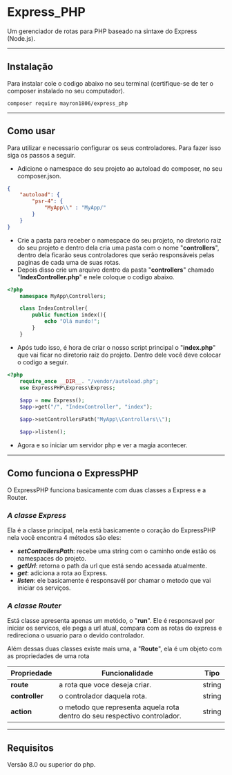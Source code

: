 # **Express_PHP**
Um gerenciador de rotas para PHP baseado na sintaxe do Express (Node.js).

---

## Instalação
Para instalar cole o codigo abaixo no seu terminal (certifique-se de ter o composer instalado no seu computador).

```
composer require mayron1806/express_php
```

---

## Como usar

Para utilizar e necessario configurar os seus controladores. Para fazer isso siga os passos a seguir.
* Adicione o namespace do seu projeto ao autoload do composer, no seu composer.json.

```json
{
    "autoload": {
        "psr-4": {
            "MyApp\\" : "MyApp/"
        }
    }
}

```

* Crie a pasta para receber o namespace do seu projeto, no diretorio raiz do seu projeto e dentro dela cria uma pasta com o nome "**controllers**", dentro dela ficarão seus controladores que serão responsáveis pelas paginas de cada uma de suas rotas.
* Depois disso crie um arquivo dentro da pasta "**controllers**" chamado "**IndexController.php**" e nele coloque o codigo abaixo.

```php
<?php
    namespace MyApp\Controllers;

    class IndexController{
        public function index(){
            echo "Olá mundo!";
        }
    }
```

* Após tudo isso, é hora de criar o nosso script principal o "**index.php**" que vai ficar no diretorio raiz do projeto. Dentro dele você deve colocar o codigo a seguir.

```php
<?php
    require_once __DIR__. "/vendor/autoload.php";
    use ExpressPHP\Express\Express;
    
    $app = new Express();
    $app->get("/", "IndexController", "index");

    $app->setControllersPath("MyApp\\Controllers\\");

    $app->listen();
```
* Agora e so iniciar um servidor php e ver a magia acontecer.

---
## Como funciona o ExpressPHP
O ExpressPHP funciona basicamente com duas classes a Express e a Router.

 ### ***A classe Express*** 
Ela é a classe principal, nela está basicamente o coração do ExpressPHP nela você encontra 4 métodos são eles:
* ***setControllersPath***: recebe uma string com o caminho onde estão os namespaces do projeto.
* ***getUrl***: retorna o path da url que está sendo acessada atualmente.
* ***get***: adiciona a rota ao Express.
* ***listen***: ele basicamente é responsavél por chamar o metodo que vai iniciar os serviços.

 ### ***A classe Router***
Está classe apresenta apenas um metódo, o "**run**". Ele é responsavel por iniciar os servicos, ele pega a url atual, compara com as rotas do express e redireciona o usuario para o devido controlador.

Além dessas duas classes existe mais uma, a "**Route**", ela é um objeto com as propriedades de uma rota

| Propriedade | Funcionalidade | Tipo |
|---|---|---|
| **route** | a rota que voce deseja criar. | string |
| **controller** | o controlador daquela rota. | string |
| **action** | o metodo que representa aquela rota dentro do seu respectivo controlador. | string |

---

## Requisitos
Versão 8.0 ou superior do php.
